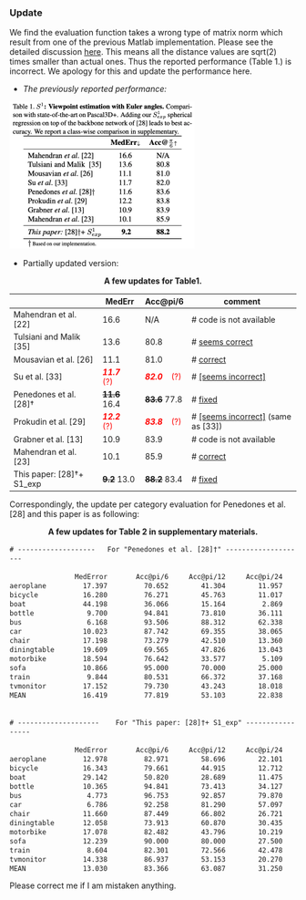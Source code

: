 ### Update

We find the evaluation function takes a wrong type of matrix norm which result from one of the previous Matlab implementation. Please see the detailed discussion [here](https://github.com/leoshine/Spherical_Regression/issues/8). This means all the distance values are sqrt(2) times smaller than actual ones. Thus the reported performance (Table 1.)  is incorrect.  We apology for this and update the performance here.



- *The previously reported performance:*

<img src="../readme/so1_results.png" alt="so1_results" style="zoom:50%;" />

- Partially updated version:

<center><b>A few updates for Table1.</b></center>

|                           | MedErr                                           | Acc@pi/6                                         | comment                                                      |
| ------------------------- | ------------------------------------------------ | ------------------------------------------------ | ------------------------------------------------------------ |
| Mahendran et al. [22]     | 16.6                                             | N/A                                              | # code is not available                                      |
| Tulsiani and Malik [35]   | 13.6                                             | 80.8                                             | # [seems correct](https://github.com/shubhtuls/ViewpointsAndKeypoints/blob/1d57050601f4a3f7842b2953be524f47d4f53b36/evaluate/evaluatePredictionError.m) |
| Mousavian et al. [26]     | 11.1                                             | 81.0                                             | # [correct](https://github.com/geopavlakos/object3d/blob/master/code/pascal3d_res.m) |
| Su et al. [33]            | <span style='color:red'>***11.7***    (?)</span> | <span style='color:red'>***82.0***    (?)</span> | # [[seems incorrect]](https://github.com/ShapeNet/RenderForCNN/blob/c0bee04aad3dc2f0ae5de71daf6d51664ce02e76/view_estimation/compute_vp_acc_mederror.m#L16) |
| Penedones et al. [28]†    | ~~**11.6**~~   16.4                              | ~~**83.6**~~   77.8                              | # [fixed](https://github.com/leoshine/Spherical_Regression/commit/4fce2986600b4739fffbfa7501f18a47abe095e3) |
| Prokudin et al. [29]      | <span style='color:red'>***12.2***    (?)</span> | <span style='color:red'>***83.8***    (?)</span> | # [[seems incorrect]](https://github.com/sergeyprokudin/deep_direct_stat/blob/master/view_estimation/compute_vp_acc_mederror.m) (same as [33]) |
| Grabner et al. [13]       | 10.9                                             | 83.9                                             | # code is not available                                      |
| Mahendran et al. [23]     | 10.1                                             | 85.9                                             | # [correct ](https://github.com/JHUVisionLab/multi-modal-regression/blob/master/evaluateGeodesicBDModel_quaternion.py) |
| This paper: [28]†+ S1_exp | ~~**9.2**~~   13.0                               | ~~**88.2**~~   83.4                              | # [fixed](https://github.com/leoshine/Spherical_Regression/commit/4fce2986600b4739fffbfa7501f18a47abe095e3) |



Correspondingly, the update per category evaluation for Penedones et al. [28] and this paper is as following:

<center><b>A few updates for Table 2 in supplementary materials.</b></center>

```
# -------------------   For "Penedones et al. [28]†" -------------------- 

                MedError       Acc@pi/6     Acc@pi/12     Acc@pi/24
aeroplane         17.397         70.652        41.304        11.957
bicycle           16.280         76.271        45.763        11.017
boat              44.198         36.066        15.164         2.869
bottle             9.700         94.841        73.810        36.111
bus                6.168         93.506        88.312        62.338
car               10.023         87.742        69.355        38.065
chair             17.198         73.279        42.510        13.360
diningtable       19.609         69.565        47.826        13.043
motorbike         18.594         76.642        33.577         5.109
sofa              10.866         95.000        70.000        25.000
train              9.844         80.531        66.372        37.168
tvmonitor         17.152         79.730        43.243        18.018
MEAN              16.419         77.819        53.103        22.838


# --------------------    For "This paper: [28]†+ S1_exp" -----------------

                MedError       Acc@pi/6     Acc@pi/12     Acc@pi/24   
aeroplane         12.978         82.971        58.696        22.101  
bicycle           16.343         79.661        44.915        12.712  
boat              29.142         50.820        28.689        11.475  
bottle            10.365         94.841        73.413        34.127  
bus                4.773         96.753        92.857        79.870  
car                6.786         92.258        81.290        57.097  
chair             11.660         87.449        66.802        26.721  
diningtable       12.058         73.913        60.870        30.435  
motorbike         17.078         82.482        43.796        10.219  
sofa              12.239         90.000        80.000        27.500  
train              8.604         82.301        72.566        42.478  
tvmonitor         14.338         86.937        53.153        20.270  
MEAN              13.030         83.366        63.087        31.250 

```



Please correct me if I am mistaken anything.

